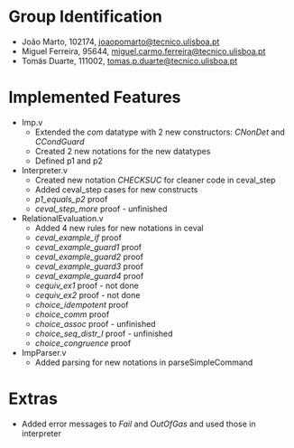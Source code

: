 # Group Identification

 - João Marto, 102174, joaopomarto@tecnico.ulisboa.pt
 - Miguel Ferreira, 95644, miguel.carmo.ferreira@tecnico.ulisboa.pt
 - Tomás Duarte, 111002, tomas.p.duarte@tecnico.ulisboa.pt

# Implemented Features

 - Imp.v
    - Extended the *com* datatype with 2 new constructors: *CNonDet* and *CCondGuard*
    - Created 2 new notations for the new datatypes
    - Defined p1 and p2
 - Interpreter.v
    - Created new notation *CHECKSUC* for cleaner code in ceval_step
    - Added ceval_step cases for new constructs
    - *p1_equals_p2* proof
    - *ceval_step_more* proof - unfinished
 - RelationalEvaluation.v
    - Added 4 new rules for new notations in ceval
    - *ceval_example_if* proof
    - *ceval_example_guard1* proof
    - *ceval_example_guard2* proof
    - *ceval_example_guard3* proof
    - *ceval_example_guard4* proof
    - *cequiv_ex1* proof - not done
    - *cequiv_ex2* proof - not done
    - *choice_idempotent* proof
    - *choice_comm* proof
    - *choice_assoc* proof - unfinished
    - *choice_seq_distr_l* proof - unfinished
    - *choice_congruence* proof
 - ImpParser.v
    - Added parsing for new notations in parseSimpleCommand

# Extras

 - Added error messages to *Fail* and *OutOfGas* and used those in interpreter

